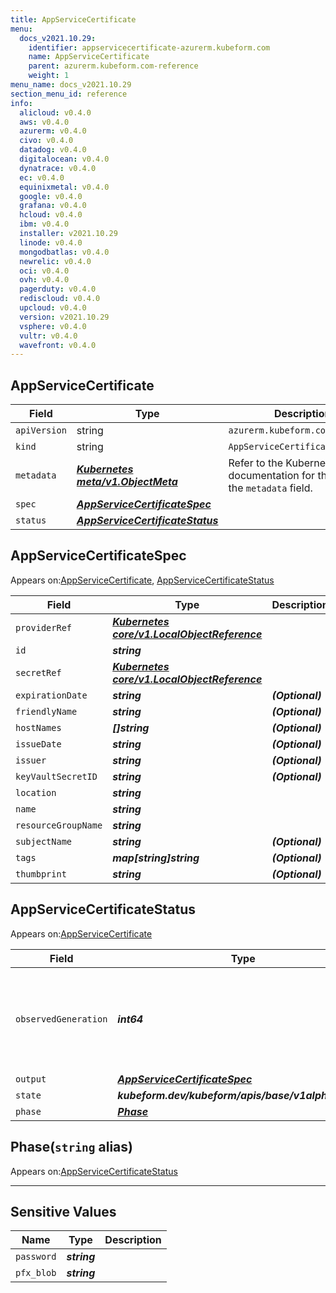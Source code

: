 ```yaml
---
title: AppServiceCertificate
menu:
  docs_v2021.10.29:
    identifier: appservicecertificate-azurerm.kubeform.com
    name: AppServiceCertificate
    parent: azurerm.kubeform.com-reference
    weight: 1
menu_name: docs_v2021.10.29
section_menu_id: reference
info:
  alicloud: v0.4.0
  aws: v0.4.0
  azurerm: v0.4.0
  civo: v0.4.0
  datadog: v0.4.0
  digitalocean: v0.4.0
  dynatrace: v0.4.0
  ec: v0.4.0
  equinixmetal: v0.4.0
  google: v0.4.0
  grafana: v0.4.0
  hcloud: v0.4.0
  ibm: v0.4.0
  installer: v2021.10.29
  linode: v0.4.0
  mongodbatlas: v0.4.0
  newrelic: v0.4.0
  oci: v0.4.0
  ovh: v0.4.0
  pagerduty: v0.4.0
  rediscloud: v0.4.0
  upcloud: v0.4.0
  version: v2021.10.29
  vsphere: v0.4.0
  vultr: v0.4.0
  wavefront: v0.4.0
---
```


## AppServiceCertificate
| Field | Type | Description |
| ------ | ----- | ----------- |
| `apiVersion` | string | `azurerm.kubeform.com/v1alpha1` |
|    `kind` | string | `AppServiceCertificate` |
| `metadata` | ***[Kubernetes meta/v1.ObjectMeta](https://v1-18.docs.kubernetes.io/docs/reference/generated/kubernetes-api/v1.18/#objectmeta-v1-meta)***|Refer to the Kubernetes API documentation for the fields of the `metadata` field.|
| `spec` | ***[AppServiceCertificateSpec](#appservicecertificatespec)***||
| `status` | ***[AppServiceCertificateStatus](#appservicecertificatestatus)***||
## AppServiceCertificateSpec

Appears on:[AppServiceCertificate](#appservicecertificate), [AppServiceCertificateStatus](#appservicecertificatestatus)

| Field | Type | Description |
| ------ | ----- | ----------- |
| `providerRef` | ***[Kubernetes core/v1.LocalObjectReference](https://v1-18.docs.kubernetes.io/docs/reference/generated/kubernetes-api/v1.18/#localobjectreference-v1-core)***||
| `id` | ***string***||
| `secretRef` | ***[Kubernetes core/v1.LocalObjectReference](https://v1-18.docs.kubernetes.io/docs/reference/generated/kubernetes-api/v1.18/#localobjectreference-v1-core)***||
| `expirationDate` | ***string***| ***(Optional)*** |
| `friendlyName` | ***string***| ***(Optional)*** |
| `hostNames` | ***[]string***| ***(Optional)*** |
| `issueDate` | ***string***| ***(Optional)*** |
| `issuer` | ***string***| ***(Optional)*** |
| `keyVaultSecretID` | ***string***| ***(Optional)*** |
| `location` | ***string***||
| `name` | ***string***||
| `resourceGroupName` | ***string***||
| `subjectName` | ***string***| ***(Optional)*** |
| `tags` | ***map[string]string***| ***(Optional)*** |
| `thumbprint` | ***string***| ***(Optional)*** |
## AppServiceCertificateStatus

Appears on:[AppServiceCertificate](#appservicecertificate)

| Field | Type | Description |
| ------ | ----- | ----------- |
| `observedGeneration` | ***int64***| ***(Optional)*** Resource generation, which is updated on mutation by the API Server.|
| `output` | ***[AppServiceCertificateSpec](#appservicecertificatespec)***| ***(Optional)*** |
| `state` | ***kubeform.dev/kubeform/apis/base/v1alpha1.State***| ***(Optional)*** |
| `phase` | ***[Phase](#phase)***| ***(Optional)*** |
## Phase(`string` alias)

Appears on:[AppServiceCertificateStatus](#appservicecertificatestatus)

---
## Sensitive Values
| Name | Type | Description |
|------|------|-------------|
| `password` | ***string*** ||
| `pfx_blob` | ***string*** ||
